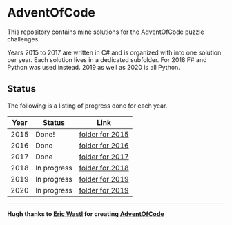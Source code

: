 # AdventOfCode

This repository contains mine solutions for the AdventOfCode puzzle challenges.

Years 2015 to 2017 are written in C# and is organized with into one solution per year. Each solution lives in a dedicated subfolder. For 2018 F# and Python was used instead. 2019 as well as 2020 is all Python.

## Status

The following is a listing of progress done for each year.

| Year | Status |  Link |
| ---  | ---- |  ---- |
| 2015 | Done! |  [folder for 2015](https://github.com/nojan1/AdventOfCode/tree/master/2015) |
| 2016 | Done  |  [folder for 2016](https://github.com/nojan1/AdventOfCode/tree/master/2016) |
| 2017 | Done  |  [folder for 2017](https://github.com/nojan1/AdventOfCode/tree/master/2017) |
| 2018 | In progress  |  [folder for 2018](https://github.com/nojan1/AdventOfCode/tree/master/2018) |
| 2019 | In progress  |  [folder for 2019](https://github.com/nojan1/AdventOfCode/tree/master/2019) |
| 2020 | In progress  |  [folder for 2019](https://github.com/nojan1/AdventOfCode/tree/master/2020) |

--------------------------
**Hugh thanks to [Eric Wastl](http://was.tl/) for creating [AdventOfCode](http://adventofcode.com)** 
